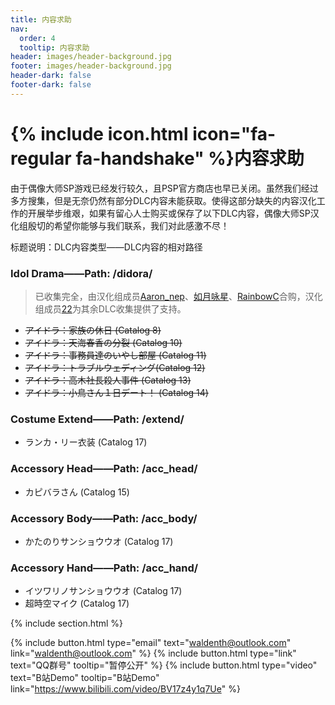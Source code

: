 ```yaml
---
title: 内容求助
nav:
  order: 4
  tooltip: 内容求助
header: images/header-background.jpg
footer: images/header-background.jpg
header-dark: false
footer-dark: false
---
```


# {% include icon.html icon="fa-regular fa-handshake" %}内容求助

由于偶像大师SP游戏已经发行较久，且PSP官方商店也早已关闭。虽然我们经过多方搜集，但是无奈仍然有部分DLC内容未能获取。使得这部分缺失的内容汉化工作的开展举步维艰，如果有留心人士购买或保存了以下DLC内容，偶像大师SP汉化组殷切的希望你能够与我们联系，我们对此感激不尽！

标题说明：DLC内容类型——DLC内容的相对路径

### Idol Drama——Path: /didora/ 

> 已收集完全，由汉化组成员[Aaron_nep](https://imas-sp.com/members/Aaron_nep.html)、[如月咏星](https://imas-sp.com/members/%E5%A6%82%E6%9C%88%E5%92%8F%E6%98%9F.html)、[RainbowC](https://imas-sp.com/members/RainbowC.html)合购，汉化组成员[22](https://imas-sp.com/members/22.html)为其余DLC收集提供了支持。

- ~~アイドラ：家族の休日 (Catalog 8)~~
- ~~アイドラ：天海春香の分裂 (Catalog 10)~~
- ~~アイドラ：事務員達のいやし部屋 (Catalog 11)~~
- ~~アイドラ：トラブルウェディング(Catalog 12)~~
- ~~アイドラ：高木社長殺人事件 (Catalog 13)~~
- ~~アイドラ：小鳥さん１日デート！ (Catalog 14)~~

###  Costume Extend——Path: /extend/

- ランカ・リー衣装 (Catalog 17)

### Accessory Head——Path: /acc_head/

- カピバラさん (Catalog 15)

### Accessory Body——Path: /acc_body/

- かたのりサンショウウオ (Catalog 17)

### Accessory Hand——Path: /acc_hand/

- イツワリノサンショウウオ (Catalog 17)
- 超時空マイク (Catalog 17)

{% include section.html %}

{%
  include button.html
  type="email"
  text="waldenth@outlook.com"
  link="waldenth@outlook.com"
%}
{%
  include button.html
  type="link"
  text="QQ群号"
  tooltip="暂停公开"
%}
{%
  include button.html
  type="video"
  text="B站Demo"
  tooltip="B站Demo"
  link="https://www.bilibili.com/video/BV17z4y1q7Ue"
%}